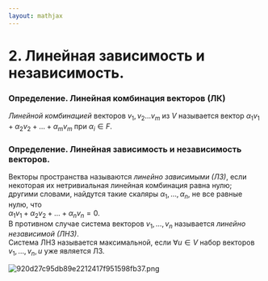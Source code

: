 ```yaml
---  
layout: mathjax  
---  
```

  
# 2. Линейная зависимость и независимость.  
  
### Определение. Линейная комбинация векторов (ЛК)  
*Линейной комбинацией* векторов $v_1, v_2\dotsc v_m$ из $V$ называется вектор  $\alpha_1 v_1 + \alpha_2 v_2 + \dotsc + \alpha_m v_m$ при $\alpha_i \in F$.  
  
### Определение. Линейная зависимость и независимость векторов.  
Векторы пространства называются *линейно зависимыми (ЛЗ)*, если некоторая их нетривиальная линейная комбинация равна нулю; другими словами, найдутся такие скаляры $\alpha_1, \dotsc, \alpha_n$, не все равные нулю, что  
$\alpha_1 v_1 + \alpha_2 v_2 + \dotsc + \alpha_n v_n = 0$.  
В противном случае система векторов $v_1, \dotsc, v_n$ называется *линейно независимой (ЛНЗ)*.  
Система ЛНЗ называется максимальной, если $\forall u \in V$ набор векторов $v_1, \dotsc, v_n, u$ уже является ЛЗ.  
  
![920d27c95db89e2212417f951598fb37.png](920d27c95db89e2212417f951598fb37.png)  
